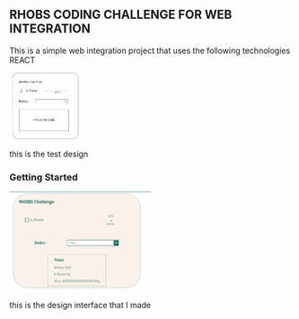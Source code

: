 ## RHOBS CODING CHALLENGE FOR WEB INTEGRATION

This is a simple web integration project that uses the following technologies REACT

<img src="public/images/test.png" width="25%" alt="subject"/>
<p>this is the test design</p>

### Getting Started

<img src="public/images/interface.png" width="50%" alt="subject"/>
<p>this is the design interface that I made</p>




